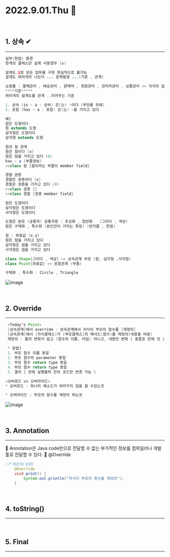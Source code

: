 # 2022.9.01.Thu 📅
<br>

## 1. 상속  ✔
-----------------
```java
실무(현업) 환경
한개의 클래스만 설계 사용경우 (x)

설계도 1장 모든 업무를 구현 현실적으로 불가능 
설계도 여러개의 나눈다 ... 문제발생 ...(기준 , 관계)

쇼핑몰 : 결재관리 , 배송관리 , 판매처 , 회원관리 , 관리자관리 , 상품관리 >> 각각의 업무 > 별도의 설계도
****기준*****
여러개의 설계도를 관계 ..이어주는 기준

1. 상속 (is ~ a : 상속) 은(는) ~이다 (부모를 뒤에)
2. 포함 (has ~ a : 포함) 은(는) ~을 가지고 있다 

예)
원은 도형이다 
원 extends 도형
삼각형은 도형이다 
삼각형 extends 도형

원과 점 관계
원은 점이다 (x)
원은 점을 가지고 있다 (0)
has ~ a (부품정보)
>>class 원 {점이라는 부품이 member field}

경찰 권총
경찰은 권총이다 (x)
경찰은 권총을 가지고 있다 (0)
>>class 권총 {}
>>class 경찰 {권총 member field}

원은 도형이다
삼각형은 도형이다
사각형은 도형이다

도형은 분모 (공통적) 공통자원 : 추상화 , 일반화   (그리다 , 색상)
원은 구체화 , 특수화 (본인만이 가지는 특징) (반지름 , 한점)

점 : 좌표값 (x,y)
원은 점을 가지고 있다
삼각형은 점을 가지고 있다
사각형은 점을 가지고 있다 

class Shape{그리다 , 색상} >> 상속관계 부모 (원, 삼각형 ,사각형)
class Point{좌표값} >> 포함관계 (부품) 

구체화 , 특수화 : Circle , Triangle
```

![image](http://www.tcpschool.com/lectures/img_java_inheritance_diagram.png)

<br>

## 2. Override
------------------
```java
 <Today's Point>
 [상속관계]에서 override : 상속관계에서 자식이 부모의 함수를 [재정의]
 [상속관계]에서 [자식클래스]가 [부모클래스]의 메서드(함수)를 재정의(내용을 바꿈)
 재정의 : 틀의 변화가 없고 (함수의 이름, 타입) 아니고, 내용만 변화 { 중괄호 안에 것 }
 
 * 문법)
 1. 부모 함수 이름 동일
 2. 부모 함수의 parameter 동일
 3. 부모 함수 return type 동일 
 4. 부모 함수 return type 동일
 5. 결국 { 안에 실행블럭 안의 코드만 변경 가능 }
```

```java
<오버로드 vs 오버라이드>
* 오버로드 : 하나의 메소드가 여러가지 일을 할 수있는것

* 오버라이드 : 부모의 함수를 재정의 하는것
```
![image](https://1.bp.blogspot.com/-mcytVS6SIqE/VJU6HxvD7iI/AAAAAAAACOc/nG02KqkDOoc/w1200-h630-p-k-no-nu/Difference%2Bbetween%2Bmethod%2Boverloading%2Band%2Boverriding%2Bin%2BJava.gif)

<br>

## 3. Annotation
-----------------
🔔 Annotation은 Java code만으로 전달할 수 없는 부가적인 정보를 컴파일러나 개발툴로 전달할 수 있다.
🔔 @Override
```java
//*재정의(검증)
	@Override
	void print() {
		System.out.println("자식이 부모의 함수를 재정의");	
	}
```

<br>

## 4. toString()
-----------------

<br>

## 5. Final
----------------

<br>
